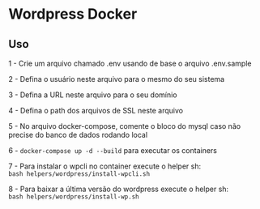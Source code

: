 # Wordpress Docker

## Uso

1 - Crie um arquivo chamado .env usando de base o arquivo .env.sample  

2 - Defina o usuário neste arquivo para o mesmo do seu sistema

3 - Defina a URL neste arquivo para o seu domínio

4 - Defina o path dos arquivos de SSL neste arquivo

5 - No arquivo docker-compose, comente o bloco do mysql caso não precise do banco de dados rodando local

6 - `docker-compose up -d --build` para executar os containers

7 - Para instalar o wpcli no container execute o helper sh:  
`bash helpers/wordpress/install-wpcli.sh`

8 - Para baixar a última versão do wordpress execute o helper sh:  
`bash helpers/wordpress/install-wp.sh`
